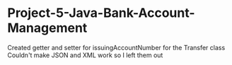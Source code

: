 # Project-5-Java-Bank-Account-Management

Created getter and setter for issuingAccountNumber for the Transfer class
Couldn't make JSON and XML work so I left them out
